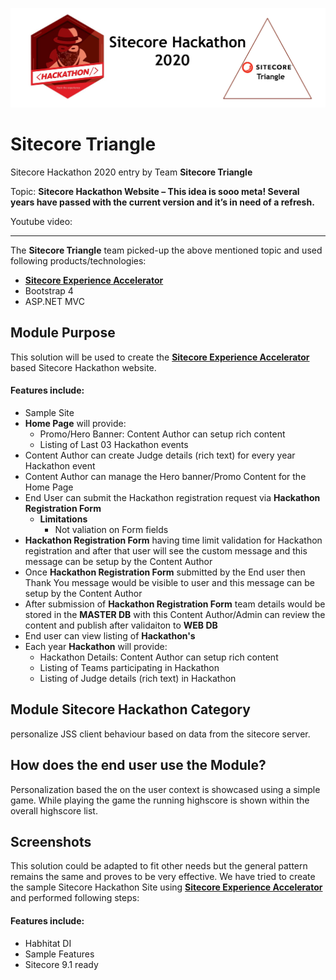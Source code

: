 
<img src="https://github.com/Sitecore-Hackathon/2020-Sitecore-Triangle/blob/master/documentation/Team-Sitecore%20Triangle.PNG" /><br />

# Sitecore Triangle

Sitecore Hackathon 2020 entry by Team **Sitecore Triangle**

Topic: **Sitecore Hackathon Website – This idea is sooo meta! Several years have passed with the current version and it’s in need of a refresh.**

Youtube video:

---

The **Sitecore Triangle** team picked-up the above mentioned topic and used following products/technologies:

* **[Sitecore Experience Accelerator](https://doc.sitecore.com/users/sxa/17/sitecore-experience-accelerator/en/introducing-sitecore-experience-accelerator.html)**
* Bootstrap 4
* ASP.NET MVC

## Module Purpose
This solution will be used to create the **[Sitecore Experience Accelerator](https://doc.sitecore.com/users/sxa/17/sitecore-experience-accelerator/en/introducing-sitecore-experience-accelerator.html)** based Sitecore Hackathon website.
#### Features include:
* Sample Site
* **Home Page** will provide:
    * Promo/Hero Banner: Content Author can setup rich content
    * Listing of Last 03 Hackathon events
* Content Author can create Judge details (rich text) for every year Hackathon event
* Content Author can manage the Hero banner/Promo Content for the Home Page
* End User can submit the Hackathon registration request via **Hackathon Registration Form**
    * **Limitations**
        * Not valiation on Form fields
* **Hackathon Registration Form** having time limit validation for Hackathon registration and after that user will see the custom message and this message can be setup by the Content Author
* Once **Hackathon Registration Form** submitted by the End user then Thank You message would be visible to user and this message can be setup by the Content Author
* After submission of **Hackathon Registration Form** team details would be stored in the **MASTER DB** with this Content Author/Admin can review the content and publish after validaiton to **WEB DB**
* End user can view listing of **Hackathon's**
* Each year **Hackathon** will provide:
    * Hackathon Details: Content Author can setup rich content
    * Listing of Teams participating in Hackathon
    * Listing of Judge details (rich text) in Hackathon



## Module Sitecore Hackathon Category
personalize JSS client behaviour based on data from the sitecore server.

## How does the end user use the Module?
Personalization based the on the user context is showcased using a simple game. While playing the game the running highscore is shown within the overall highscore list.

## Screenshots
This solution could be adapted to fit other needs but the general pattern remains the same and proves to be very effective.
We have tried to create the sample Sitecore Hackathon Site using **[Sitecore Experience Accelerator](https://doc.sitecore.com/users/sxa/17/sitecore-experience-accelerator/en/introducing-sitecore-experience-accelerator.html)** and performed following steps:

#### Features include:

* Habhitat DI
* Sample Features
* Sitecore 9.1 ready


